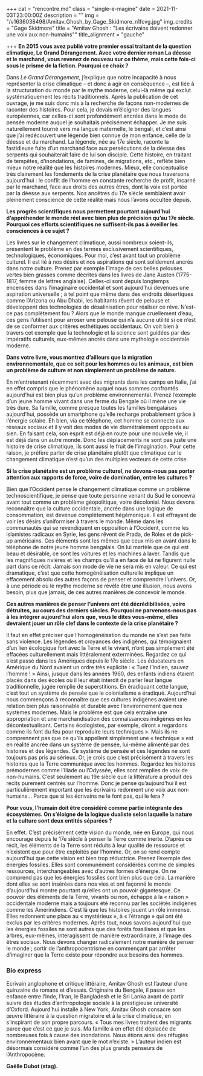 +++
cat = "rencontre.md"
class = "single-e-magine"
date = 2021-11-03T23:00:00Z
description = ""
img = "/v1636038498/Amitav_Ghosh_by_Gage_Skidmore_n1fcvg.jpg"
img_credits = "Gage Skidmore"
title = "Amitav Ghosh : \"Les écrivains doivent redonner une voix aux non-humains\""
title_alignment = "gauche"

+++
**En 2015 vous avez publié votre premier essai traitant de la question climatique, Le Grand Dérangement. Avec votre dernier roman La déesse et le marchand, vous revenez de nouveau sur ce thème, mais cette fois-ci sous le prisme de la fiction. Pourquoi ce choix ?**

Dans _Le Grand Dérangement_, j’explique que notre incapacité à nous représenter la crise climatique – et donc à agir en conséquence –, est liée à la structuration du monde par le mythe moderne, celui-là même qui exclut systématiquement les récits traditionnels. Après la publication de cet ouvrage, je me suis donc mis à la recherche de façons non-modernes de raconter des histoires. Pour cela, je devais m’éloigner des langues européennes, car celles-ci sont profondément ancrées dans le mode de pensée moderne auquel je souhaitais précisément échapper. Je me suis naturellement tourné vers ma langue maternelle, le bengali, et c’est ainsi que j’ai redécouvert une légende bien connue de mon enfance, celle de la déesse et du marchand. La légende, née au 17e siècle, raconte la fastidieuse fuite d’un marchand face aux persécutions de la déesse des serpents qui souhaiterait faire de lui son disciple. Cette histoire, en traitant de tempêtes, d’inondations, de famines, de migrations, etc., reflète bien mieux notre réalité que les histoires modernes. Mieux, elle conceptualise très clairement les fondements de la crise planétaire que nous traversons aujourd’hui : le conflit de l’homme en constante recherche de profit, incarné par le marchand, face aux droits des autres êtres, dont la voix est portée par la déesse aux serpents. Nos ancêtres du 17e siècle semblaient avoir pleinement conscience de cette réalité mais nous l’avons occultée depuis.

**Les progrès scientifiques nous permettent pourtant aujourd’hui d’appréhender le monde réel avec bien plus de précision qu’au 17e siècle. Pourquoi ces efforts scientifiques ne suffisent-ils pas à éveiller les consciences à ce sujet ?** 

Les livres sur le changement climatique, aussi nombreux soient-ils, présentent le problème en des termes exclusivement scientifiques, technologiques, économiques. Pour moi, c’est avant tout un problème culturel. Il est lié à nos désirs et nos aspirations qui sont solidement ancrés dans notre culture. Prenez par exemple l’image de ces belles pelouses vertes bien grasses comme décrites dans les livres de Jane Austen (1775-1817, femme de lettres anglaise). Celles-ci sont depuis longtemps encensées dans l’imaginaire occidental et sont aujourd’hui devenues une aspiration universelle ; à tel point que même dans des endroits désertiques comme l’Arizona ou Abu Dhabi, les habitants rêvent de pelouse et développent des technologies de désalinisation pour réaliser ce rêve. N’est-ce pas complètement fou ? Alors que le monde manque cruellement d’eau, ces gens l’utilisent pour arroser une pelouse qui n’a aucune utilité si ce n’est de se conformer aux critères esthétiques occidentaux. On voit bien à travers cet exemple que la technologie et la science sont guidées par des impératifs culturels, eux-mêmes ancrés dans une mythologie occidentale moderne.

**Dans votre livre, vous montrez d’ailleurs que la migration environnementale, que ce soit pour les hommes ou les animaux, est bien un problème de culture et non simplement un problème de nature.** 

En m’entretenant récemment avec des migrants dans les camps en Italie, j’ai en effet compris que le phénomène auquel nous sommes confrontés aujourd’hui est bien plus qu’un problème environnemental. Prenez l’exemple d’un jeune homme vivant dans une ferme du Bengale où il mène une vie très dure. Sa famille, comme presque toutes les familles bengalaises aujourd’hui, possède un smartphone qu’elle recharge probablement grâce à l’énergie solaire. Eh bien, via ce téléphone, cet homme se connecte aux réseaux sociaux et il y voit des modes de vie diamétralement opposés au sien. En faisant cela, son esprit est déjà en route pour une nouvelle vie, il est déjà dans un autre monde. Donc les déplacements ne sont pas juste une histoire de crise climatique, ils sont aussi le fruit de l’imagination. Pour cette raison, je préfère parler de crise planétaire plutôt que climatique car le changement climatique n’est qu’un des multiples vecteurs de cette crise. 

**Si la crise planétaire est un problème culturel, ne devons-nous pas porter attention aux rapports de force, voire de domination, entre les cultures ?** 

Bien que l’Occident pense le changement climatique comme un problème technoscientifique, je pense que toute personne venant du Sud le concevra avant tout comme un problème géopolitique, voire décolonial. Nous devons reconnaître que la culture occidentale, ancrée dans une logique de consommation, est devenue complètement hégémonique. Il est effrayant de voir les désirs s’uniformiser à travers le monde. Même dans les communautés qui se revendiquent en opposition à l’Occident, comme les islamistes radicaux en Syrie, les gens rêvent de Prada, de Rolex et de pick-up américains. Ces éléments sont les mêmes que ceux mis en avant dans le téléphone de notre jeune homme bengalais. On lui martèle que ce qui est beau et désirable, ce sont les voitures et les machines à laver. Tandis que les magnifiques rivières et les champs qu’il a en face de lui ne figurent nulle part dans ce récit. Jamais son mode de vie ne sera mis en valeur. Ce qui est dramatique, c’est que cette homogénéisation culturelle implique un effacement absolu des autres façons de penser et comprendre l’univers. Or, à une période où le mythe moderne se révèle être une illusion, nous avons besoin, plus que jamais, de ces autres manières de concevoir le monde. 

**Ces autres manières de penser l’univers ont été décrédibilisées, voire détruites, au cours des derniers siècles. Pourquoi ne parvenons-nous pas à les intégrer aujourd’hui alors que, vous le dites vous-même, elles devraient jouer un rôle clef dans le contexte de la crise planétaire ?**

 Il faut en effet préciser que l’homogénéisation du monde ne s’est pas faite sans violence. Les légendes et croyances des indigènes, qui témoignaient d’un lien écologique fort avec la Terre et le vivant, n’ont pas simplement été effacées culturellement mais littéralement exterminées. Regardez ce qui s’est passé dans les Amériques depuis le 17e siècle. Les éducateurs en Amérique du Nord avaient un ordre très explicite : « Tuez l’Indien, sauvez l’homme ! » Ainsi, jusque dans les années 1960, des enfants indiens étaient placés dans des écoles où il leur était interdit de parler leur langue traditionnelle, jugée remplie de superstitions. En éradiquant cette langue, c’est tout un système de pensée que le colonialisme a éradiqué. Aujourd’hui nous commençons à reconnaître que ces cultures indigènes avaient une relation bien plus raisonnable et durable avec l’environnement que nos systèmes modernes. Mais le problème est que cela entraîne une appropriation et une marchandisation des connaissances indigènes en les décontextualisant. Certains écologistes, par exemple, diront « regardons comme ils font du feu pour reproduire leurs techniques ». Mais ils ne comprennent pas que ce qu’ils appellent simplement une « technique » est en réalité ancrée dans un système de pensée, lui-même alimenté par des histoires et des légendes. Ce système de pensée et ces légendes ne sont toujours pas pris au sérieux. Or, je crois que c’est précisément à travers les histoires que la Terre communique avec les hommes. Regardez les histoires prémodernes comme l’Iliade ou l’Odyssée, elles sont remplies de voix de non-humains. C’est seulement au 19e siècle que la littérature a produit des récits purement centrés sur l’homme. Donc je pense qu’aujourd’hui il est particulièrement important que les écrivains redonnent une voix aux non-humains… Parce que si les écrivains ne le font pas, qui le fera ? 

**Pour vous, l’humain doit être considéré comme partie intégrante des écosystèmes. On s’éloigne de la logique dualiste selon laquelle la nature et la culture sont deux entités séparées ?** 

En effet. C’est précisément cette vision du monde, née en Europe, qui nous encourage depuis le 17e siècle à penser la Terre comme inerte. D’après ce récit, les éléments de la Terre sont réduits à leur qualité de ressource et n’existent que pour être exploités par l’homme. Or, on se rend compte aujourd’hui que cette vision est bien trop réductrice. Prenez l’exemple des énergies fossiles. Elles sont communément considérées comme de simples ressources, interchangeables avec d’autres formes d’énergie. On ne comprend pas que les énergies fossiles sont bien plus que cela. La manière dont elles se sont insérées dans nos vies et ont façonné le monde d’aujourd’hui montre pourtant qu’elles ont un pouvoir gigantesque. Ce pouvoir des éléments de la Terre, vivants ou non, échappe à la « raison » occidentale moderne mais a toujours été reconnu par les sociétés indigènes comme les Amérindiens. C’est là que les histoires jouent un rôle immense. Elles redonnent une place au « mystérieux », à « l’étrange » qui ont été exclus par les critères modernes. Après tout, nous savons aujourd’hui que les énergies fossiles ne sont autres que des forêts fossilisées et que les arbres, eux-mêmes, interagissent de manière extraordinaire, à l’image des êtres sociaux. Nous devons changer radicalement notre manière de penser le monde ; sortir de l’anthropocentrisme en commençant par arrêter d’imaginer que la Terre existe pour répondre aux besoins des hommes. 

### Bio express

Ecrivain anglophone et critique littéraire, Amitav Ghosh est l’auteur d’une quinzaine de romans et d’essais. Originaire du Bengale, il passe son enfance entre l’Inde, l’Iran, le Bangladesh et le Sri Lanka avant de partir suivre des études d’anthropologie sociale à la prestigieuse université d’Oxford. Aujourd’hui installé à New York, Amitav Ghosh consacre son œuvre littéraire à la question migratoire et à la crise climatique, en s’inspirant de son propre parcours. « Tous mes livres traitent des migrants parce que c’est ce que je suis. Ma famille a en effet été déplacée de nombreuses fois à cause des inondations. Nous étions ainsi des réfugiés environnementaux bien avant que le mot n’existe. » L’auteur indien est désormais considéré comme l’un des plus grands penseurs de l’Anthropocène. 

**Gaëlle Dubot (stag).** 